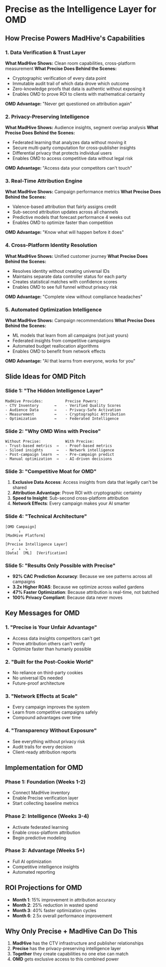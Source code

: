 # Precise as the Intelligence Layer for OMD

## How Precise Powers MadHive's Capabilities

### 1. **Data Verification & Trust Layer**
**What MadHive Shows:** Clean room capabilities, cross-platform measurement
**What Precise Does Behind the Scenes:**
- Cryptographic verification of every data point
- Immutable audit trail of which data drove which outcome
- Zero-knowledge proofs that data is authentic without exposing it
- Enables OMD to prove ROI to clients with mathematical certainty

**OMD Advantage:** "Never get questioned on attribution again"

### 2. **Privacy-Preserving Intelligence**
**What MadHive Shows:** Audience insights, segment overlap analysis
**What Precise Does Behind the Scenes:**
- Federated learning that analyzes data without moving it
- Secure multi-party computation for cross-publisher insights
- Differential privacy that protects individual users
- Enables OMD to access competitive data without legal risk

**OMD Advantage:** "Access data your competitors can't touch"

### 3. **Real-Time Attribution Engine**
**What MadHive Shows:** Campaign performance metrics
**What Precise Does Behind the Scenes:**
- Valence-based attribution that fairly assigns credit
- Sub-second attribution updates across all channels
- Predictive models that forecast performance 4 weeks out
- Enables OMD to optimize faster than competition

**OMD Advantage:** "Know what will happen before it does"

### 4. **Cross-Platform Identity Resolution**
**What MadHive Shows:** Unified customer journey
**What Precise Does Behind the Scenes:**
- Resolves identity without creating universal IDs
- Maintains separate data controller status for each party
- Creates statistical matches with confidence scores
- Enables OMD to see full funnel without privacy risk

**OMD Advantage:** "Complete view without compliance headaches"

### 5. **Automated Optimization Intelligence**
**What MadHive Shows:** Campaign recommendations
**What Precise Does Behind the Scenes:**
- ML models that learn from all campaigns (not just yours)
- Federated insights from competitive campaigns
- Automated budget reallocation algorithms
- Enables OMD to benefit from network effects

**OMD Advantage:** "AI that learns from everyone, works for you"

## Slide Ideas for OMD Pitch

### Slide 1: "The Hidden Intelligence Layer"
```
MadHive Provides:          Precise Powers:
- CTV Inventory       →    - Verified Quality Scores
- Audience Data       →    - Privacy-Safe Activation  
- Measurement         →    - Cryptographic Attribution
- Optimization        →    - Federated Intelligence
```

### Slide 2: "Why OMD Wins with Precise"
```
Without Precise:           With Precise:
- Trust-based metrics  →   - Proof-based metrics
- Siloed insights      →   - Network intelligence
- Post-campaign learn  →   - Pre-campaign predict
- Manual optimization  →   - AI-driven decisions
```

### Slide 3: "Competitive Moat for OMD"
1. **Exclusive Data Access**: Access insights from data that legally can't be shared
2. **Attribution Advantage**: Prove ROI with cryptographic certainty
3. **Speed to Insight**: Sub-second cross-platform attribution
4. **Network Effects**: Every campaign makes your AI smarter

### Slide 4: "Technical Architecture"
```
[OMD Campaign] 
      ↓
[MadHive Platform]
      ↓
[Precise Intelligence Layer]
   ↙  ↓  ↘
[Data]  [ML]  [Verification]
```

### Slide 5: "Results Only Possible with Precise"
- **92% CAC Prediction Accuracy**: Because we see patterns across all campaigns
- **3.2x Higher ROAS**: Because we optimize across walled gardens
- **47% Faster Optimization**: Because attribution is real-time, not batched
- **100% Privacy Compliant**: Because data never moves

## Key Messages for OMD

### 1. **"Precise is Your Unfair Advantage"**
- Access data insights competitors can't get
- Prove attribution others can't verify
- Optimize faster than humanly possible

### 2. **"Built for the Post-Cookie World"**
- No reliance on third-party cookies
- No universal IDs needed
- Future-proof architecture

### 3. **"Network Effects at Scale"**
- Every campaign improves the system
- Learn from competitive campaigns safely
- Compound advantages over time

### 4. **"Transparency Without Exposure"**
- See everything without privacy risk
- Audit trails for every decision
- Client-ready attribution reports

## Implementation for OMD

### Phase 1: Foundation (Weeks 1-2)
- Connect MadHive inventory
- Enable Precise verification layer
- Start collecting baseline metrics

### Phase 2: Intelligence (Weeks 3-4)
- Activate federated learning
- Enable cross-platform attribution
- Begin predictive modeling

### Phase 3: Advantage (Weeks 5+)
- Full AI optimization
- Competitive intelligence insights
- Automated reporting

## ROI Projections for OMD
- **Month 1**: 15% improvement in attribution accuracy
- **Month 2**: 25% reduction in wasted spend
- **Month 3**: 40% faster optimization cycles
- **Month 6**: 2.5x overall performance improvement

## Why Only Precise + MadHive Can Do This
1. **MadHive** has the CTV infrastructure and publisher relationships
2. **Precise** has the privacy-preserving intelligence layer
3. **Together** they create capabilities no one else can match
4. **OMD** gets exclusive access to this combined power